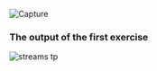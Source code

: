 
![Capture](https://github.com/zakariaaityahia/java_streams_exerc/assets/103770059/918c7944-3f64-42ce-b521-6904cd51b7e1)
<h3>The output of the first exercise </h3>

![streams tp ](https://github.com/zakariaaityahia/java_streams_exerc/assets/103770059/cea84d65-b83e-4d3c-935a-1b59fd491cef)
